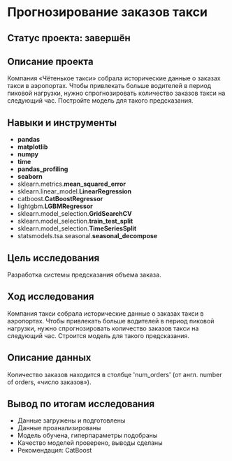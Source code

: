 # Прогнозирование заказов такси

## Статус проекта: завершён

## Описание проекта

Компания «Чётенькое такси» собрала исторические данные о заказах такси в аэропортах. Чтобы привлекать больше водителей в период пиковой нагрузки, нужно спрогнозировать количество заказов такси на следующий час. Постройте модель для такого предсказания.

## Навыки и инструменты

- **pandas**
- **matplotlib**
- **numpy**
- **time**
- **pandas_profiling**
- **seaborn**
- sklearn.metrics.**mean_squared_error**
- sklearn.linear_model.**LinearRegression**
- catboost.**CatBoostRegressor**
- lightgbm.**LGBMRegressor**
- sklearn.model_selection.**GridSearchCV**
- sklearn.model_selection.**train_test_split**
- sklearn.model_selection.**TimeSeriesSplit**
- statsmodels.tsa.seasonal.**seasonal_decompose**

## Цель исследования

Разработка системы предсказания объема заказа.

## Ход исследования

Компания такси собрала исторические данные о заказах такси в аэропортах. Чтобы привлекать больше водителей в период пиковой нагрузки, нужно спрогнозировать количество заказов такси на следующий час. Строится модель для такого предсказания.

## Описание данных

Количество заказов находится в столбце 'num_orders' (от англ. number of orders, «число заказов»).

## Вывод по итогам исследования

- Данные загружены и подготовлены
- Данные проанализированы
- Модель обучена, гиперпараметры подобраны
- Качество моделей проверено, выводы сделаны
- Рекомендация: CatBoost
